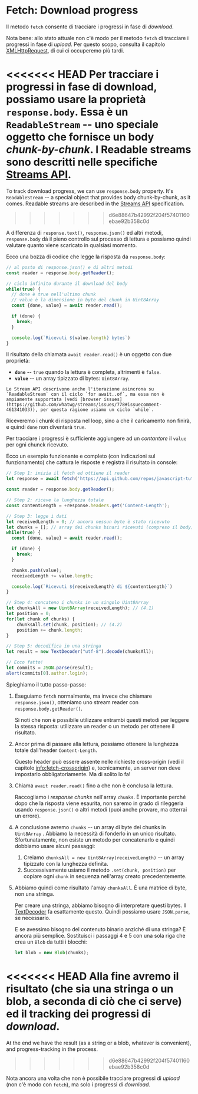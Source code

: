 
# Fetch: Download progress

Il metodo `fetch` consente di tracciare i progressi in fase di *download*.

Nota bene: allo stato attuale non c'è modo per il metodo `fetch` di tracciare i progressi in fase di *upload*. Per questo scopo, consulta il capitolo [XMLHttpRequest](info:xmlhttprequest), di cui ci occuperemo più tardi.

<<<<<<< HEAD
Per tracciare i progressi in fase di download, possiamo usare la proprietà `response.body`. Essa è un `ReadableStream` -- uno speciale oggetto che fornisce un body *chunk-by-chunk*. I Readable streams sono descritti nelle specifiche [Streams API](https://streams.spec.whatwg.org/#rs-class).
=======
To track download progress, we can use `response.body` property. It's `ReadableStream` -- a special object that provides body chunk-by-chunk, as it comes. Readable streams are described in the [Streams API](https://streams.spec.whatwg.org/#rs-class) specification.
>>>>>>> d6e88647b42992f204f57401160ebae92b358c0d

A differenza di `response.text()`, `response.json()` ed altri metodi, `response.body` dà il pieno controllo sul processo di lettura e possiamo quindi valutare quanto viene scaricato in qualsiasi momento.

Ecco una bozza di codice che legge la risposta da `response.body`:

```js
// al posto di response.json() e di altri metodi
const reader = response.body.getReader();

// ciclo infinito durante il download del body
while(true) {
  // done è true nell'ultimo chunk
  // value è la dimensione in byte del chunk in Uint8Array
  const {done, value} = await reader.read();

  if (done) {
    break;
  }

  console.log(`Ricevuti ${value.length} bytes`)
}
```

Il risultato della chiamata `await reader.read()` è un oggetto con due proprietà:
- **`done`** -- `true` quando la lettura è completa, altrimenti è `false`.
- **`value`** -- un array tipizzato di bytes: `Uint8Array`.

```smart
Le Stream API descrivono anche l'iterazione asincrona su `ReadableStream` con il ciclo `for await..of`, ma essa non è ampiamente supportata (vedi [browser issues](https://github.com/whatwg/streams/issues/778#issuecomment-461341033)), per questa ragione usiamo un ciclo `while`.
```

Riceveremo i chunk di risposta nel loop, sino a che il caricamento non finirà, e quindi `done` non diventerà `true`.

Per tracciare i progressi è sufficiente aggiungere ad un *contantore* il `value` per ogni chunck ricevuto.

Ecco un esempio funzionante e completo (con indicazioni sul funzionamento) che cattura le risposte e registra il risultato in console:

```js run async
// Step 1: inizia il fetch ed ottiene il reader
let response = await fetch('https://api.github.com/repos/javascript-tutorial/en.javascript.info/commits?per_page=100');

const reader = response.body.getReader();

// Step 2: riceve la lunghezza totale
const contentLength = +response.headers.get('Content-Length');

// Step 3: legge i dati
let receivedLength = 0; // ancora nessun byte è stato ricevuto
let chunks = []; // array dei chunks binari ricevuti (compreso il body)
while(true) {
  const {done, value} = await reader.read();

  if (done) {
    break;
  }

  chunks.push(value);
  receivedLength += value.length;

  console.log(`Ricevuti ${receivedLength} di ${contentLength}`)
}

// Step 4: concateno i chunks in un singolo Uint8Array
let chunksAll = new Uint8Array(receivedLength); // (4.1)
let position = 0;
for(let chunk of chunks) {
	chunksAll.set(chunk, position); // (4.2)
	position += chunk.length;
}

// Step 5: decodifica in una stringa
let result = new TextDecoder("utf-8").decode(chunksAll);

// Ecco fatto!
let commits = JSON.parse(result);
alert(commits[0].author.login);
```

Spieghiamo il tutto passo-passo:

1. Eseguiamo `fetch` normalmente, ma invece che chiamare `response.json()`, otteniamo uno stream reader con `response.body.getReader()`.

    Si noti che non è possibile utilizzare entrambi questi metodi per leggere la stessa risposta: utilizzare un reader o un metodo per ottenere il risultato.
2. Ancor prima di passare alla lettura, possiamo ottenere la lunghezza totale dall'header `Content-Length`.

    Questo header può essere assente nelle richieste cross-origin (vedi il capitolo <info:fetch-crossorigin>) e, tecnicamente, un server non deve impostarlo obbligatoriamente. Ma di solito lo fa!
3. Chiama `await reader.read()` fino a che non è conclusa la lettura.

    Raccogliamo i *response chunks* nell'array `chunks`. È importante perché dopo che la risposta viene esaurita, non saremo in grado di rileggerla usando `response.json()` o altri metodi (puoi anche provare, ma otterrai un errore).
4. A conclusione avremo `chunks` -- un array di byte dei chunks in `Uint8Array` . Abbiamo la necessità di fonderlo in un unico risultato. Sfortunatamente, non esiste un metodo per concatenarlo e quindi dobbiamo usare alcuni passaggi:
    1. Creiamo `chunksAll = new Uint8Array(receivedLength)` -- un array tipizzato con la lunghezza definita.
    2. Successivamente usiamo il metodo `.set(chunk, position)` per copiare ogni `chunk` in sequenza nell'array creato precedentemente.
5. Abbiamo quindi come risultato l'array `chunksAll`. È una matrice di byte, non una stringa.

    Per creare una stringa, abbiamo bisogno di interpretare questi bytes. Il [TextDecoder](info:text-decoder) fa esattamente questo. Quindi possiamo usare `JSON.parse`, se necessario.

    E se avessimo bisogno del contenuto binario anziché di una stringa? È ancora più semplice. Sostituisci i passaggi 4 e 5 con una sola riga che crea un `Blob` da tutti i blocchi:
    ```js
    let blob = new Blob(chunks);
    ```

<<<<<<< HEAD
Alla fine avremo il risultato (che sia una stringa o un blob, a seconda di ciò che ci serve) ed il tracking dei progressi di *download*.
=======
At the end we have the result (as a string or a blob, whatever is convenient), and progress-tracking in the process.
>>>>>>> d6e88647b42992f204f57401160ebae92b358c0d

Nota ancora una volta che non è possibile tracciare progressi di *upload* (non c'è modo con `fetch`), ma solo i progressi di *download*.
